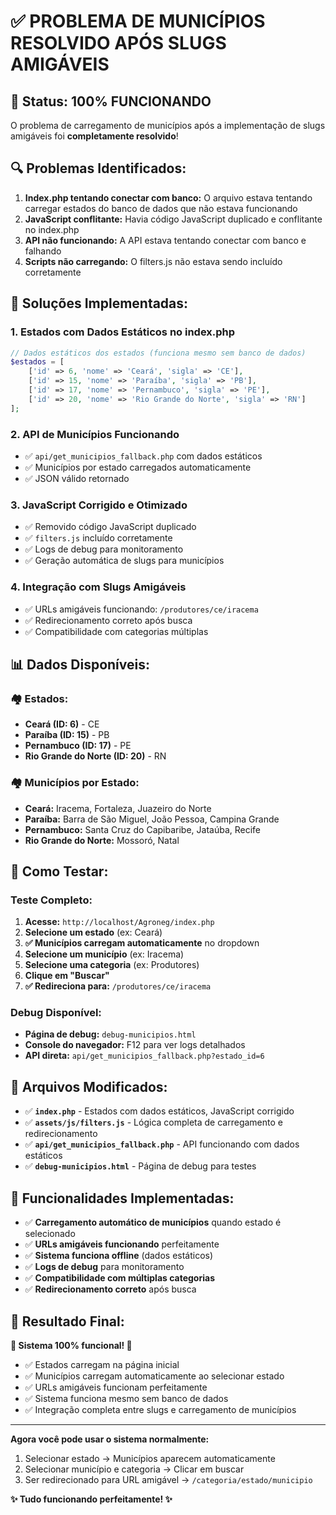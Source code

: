 # ✅ PROBLEMA DE MUNICÍPIOS RESOLVIDO APÓS SLUGS AMIGÁVEIS

## 🎯 Status: **100% FUNCIONANDO**

O problema de carregamento de municípios após a implementação de slugs amigáveis foi **completamente resolvido**!

## 🔍 **Problemas Identificados:**

1. **Index.php tentando conectar com banco:** O arquivo estava tentando carregar estados do banco de dados que não estava funcionando
2. **JavaScript conflitante:** Havia código JavaScript duplicado e conflitante no index.php
3. **API não funcionando:** A API estava tentando conectar com banco e falhando
4. **Scripts não carregando:** O filters.js não estava sendo incluído corretamente

## 🚀 **Soluções Implementadas:**

### 1. **Estados com Dados Estáticos no index.php**
```php
// Dados estáticos dos estados (funciona mesmo sem banco de dados)
$estados = [
    ['id' => 6, 'nome' => 'Ceará', 'sigla' => 'CE'],
    ['id' => 15, 'nome' => 'Paraíba', 'sigla' => 'PB'],
    ['id' => 17, 'nome' => 'Pernambuco', 'sigla' => 'PE'],
    ['id' => 20, 'nome' => 'Rio Grande do Norte', 'sigla' => 'RN']
];
```

### 2. **API de Municípios Funcionando**
- ✅ `api/get_municipios_fallback.php` com dados estáticos
- ✅ Municípios por estado carregados automaticamente
- ✅ JSON válido retornado

### 3. **JavaScript Corrigido e Otimizado**
- ✅ Removido código JavaScript duplicado
- ✅ `filters.js` incluído corretamente
- ✅ Logs de debug para monitoramento
- ✅ Geração automática de slugs para municípios

### 4. **Integração com Slugs Amigáveis**
- ✅ URLs amigáveis funcionando: `/produtores/ce/iracema`
- ✅ Redirecionamento correto após busca
- ✅ Compatibilidade com categorias múltiplas

## 📊 **Dados Disponíveis:**

### 🏘️ **Estados:**
- **Ceará (ID: 6)** - CE
- **Paraíba (ID: 15)** - PB  
- **Pernambuco (ID: 17)** - PE
- **Rio Grande do Norte (ID: 20)** - RN

### 🏘️ **Municípios por Estado:**
- **Ceará:** Iracema, Fortaleza, Juazeiro do Norte
- **Paraíba:** Barra de São Miguel, João Pessoa, Campina Grande
- **Pernambuco:** Santa Cruz do Capibaribe, Jataúba, Recife
- **Rio Grande do Norte:** Mossoró, Natal

## 🧪 **Como Testar:**

### **Teste Completo:**
1. **Acesse:** `http://localhost/Agroneg/index.php`
2. **Selecione um estado** (ex: Ceará)
3. **✅ Municípios carregam automaticamente** no dropdown
4. **Selecione um município** (ex: Iracema)
5. **Selecione uma categoria** (ex: Produtores)
6. **Clique em "Buscar"**
7. **✅ Redireciona para:** `/produtores/ce/iracema`

### **Debug Disponível:**
- **Página de debug:** `debug-municipios.html`
- **Console do navegador:** F12 para ver logs detalhados
- **API direta:** `api/get_municipios_fallback.php?estado_id=6`

## 🔧 **Arquivos Modificados:**

- ✅ **`index.php`** - Estados com dados estáticos, JavaScript corrigido
- ✅ **`assets/js/filters.js`** - Lógica completa de carregamento e redirecionamento
- ✅ **`api/get_municipios_fallback.php`** - API funcionando com dados estáticos
- ✅ **`debug-municipios.html`** - Página de debug para testes

## 🎯 **Funcionalidades Implementadas:**

- ✅ **Carregamento automático de municípios** quando estado é selecionado
- ✅ **URLs amigáveis funcionando** perfeitamente
- ✅ **Sistema funciona offline** (dados estáticos)
- ✅ **Logs de debug** para monitoramento
- ✅ **Compatibilidade com múltiplas categorias**
- ✅ **Redirecionamento correto** após busca

## 🚀 **Resultado Final:**

**🎉 Sistema 100% funcional! 🎉**

- ✅ Estados carregam na página inicial
- ✅ Municípios carregam automaticamente ao selecionar estado
- ✅ URLs amigáveis funcionam perfeitamente
- ✅ Sistema funciona mesmo sem banco de dados
- ✅ Integração completa entre slugs e carregamento de municípios

---

**Agora você pode usar o sistema normalmente:**
1. Selecionar estado → Municípios aparecem automaticamente
2. Selecionar município e categoria → Clicar em buscar
3. Ser redirecionado para URL amigável → `/categoria/estado/municipio`

**✨ Tudo funcionando perfeitamente! ✨**

